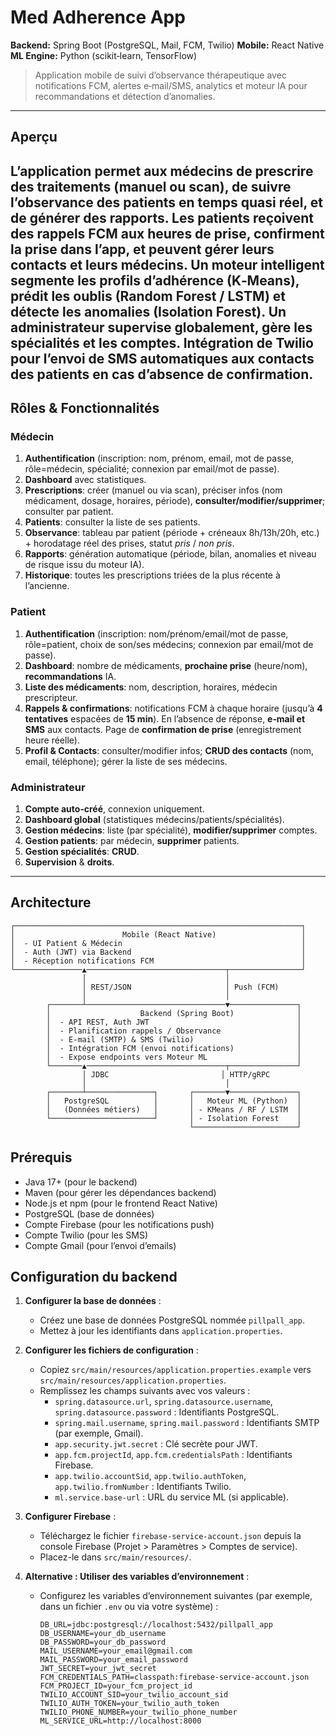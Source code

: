 # Med Adherence App

**Backend:** Spring Boot (PostgreSQL, Mail, FCM, Twilio)
**Mobile:** React Native 
**ML Engine:** Python (scikit‑learn, TensorFlow)

> Application mobile de suivi d’observance thérapeutique avec notifications FCM, alertes e‑mail/SMS, analytics et moteur IA pour recommandations et détection d’anomalies.

---
## Aperçu

L’application permet aux **médecins** de prescrire des traitements (manuel ou scan), de **suivre l’observance** des patients en temps quasi réel, et de **générer des rapports**. Les **patients** reçoivent des **rappels FCM** aux heures de prise, confirment la prise dans l’app, et peuvent gérer leurs contacts et leurs médecins. Un **moteur intelligent** segmente les profils d’adhérence (K‑Means), **prédit les oublis** (Random Forest / LSTM) et **détecte les anomalies** (Isolation Forest). Un **administrateur** supervise globalement, gère les spécialités et les comptes.
Intégration de **Twilio** pour l’envoi de **SMS automatiques** aux contacts des patients en cas d’absence de confirmation.  
---

## Rôles & Fonctionnalités

### Médecin

1. **Authentification** (inscription: nom, prénom, email, mot de passe, rôle=médecin, spécialité; connexion par email/mot de passe).
2. **Dashboard** avec statistiques.
3. **Prescriptions**: créer (manuel ou via scan), préciser infos (nom médicament, dosage, horaires, période), **consulter/modifier/supprimer**; consulter par patient.
4. **Patients**: consulter la liste de ses patients.
5. **Observance**: tableau par patient (période + créneaux 8h/13h/20h, etc.) + horodatage réel des prises, statut *pris* / *non pris*.
6. **Rapports**: génération automatique (période, bilan, anomalies et niveau de risque issu du moteur IA).
7. **Historique**: toutes les prescriptions triées de la plus récente à l’ancienne.

### Patient

1. **Authentification** (inscription: nom/prénom/email/mot de passe, rôle=patient, choix de son/ses médecins; connexion par email/mot de passe).
2. **Dashboard**: nombre de médicaments, **prochaine prise** (heure/nom), **recommandations** IA.
3. **Liste des médicaments**: nom, description, horaires, médecin prescripteur.
4. **Rappels & confirmations**: notifications FCM à chaque horaire (jusqu’à **4 tentatives** espacées de **15 min**). En l’absence de réponse, **e‑mail et SMS** aux contacts. Page de **confirmation de prise** (enregistrement heure réelle).
5. **Profil & Contacts**: consulter/modifier infos; **CRUD des contacts** (nom, email, téléphone); gérer la liste de ses médecins.

### Administrateur

1. **Compte auto‑créé**, connexion uniquement.
2. **Dashboard global** (statistiques médecins/patients/spécialités).
3. **Gestion médecins**: liste (par spécialité), **modifier/supprimer** comptes.
4. **Gestion patients**: par médecin, **supprimer** patients.
5. **Gestion spécialités**: **CRUD**.
6. **Supervision** & **droits**.

---

## Architecture

```text
┌────────────────────────────────────────────────────────────────┐
│                        Mobile (React Native)                   │
│  - UI Patient & Médecin                                        │
│  - Auth (JWT) via Backend                                      │
│  - Réception notifications FCM                                 │
└───────────────▲───────────────────────────────┬────────────────┘
                │                               │
                │ REST/JSON                     │ Push (FCM)
                │                               │
        ┌───────┴───────────────────────────────▼───────────────┐
        │                    Backend (Spring Boot)              │
        │  - API REST, Auth JWT                                 │
        │  - Planification rappels / Observance                 │
        │  - E-mail (SMTP) & SMS (Twilio)                       │
        │  - Intégration FCM (envoi notifications)              │
        │  - Expose endpoints vers Moteur ML                    │
        └───────▲───────────────────────────────┬───────────────┘
                │ JDBC                         │ HTTP/gRPC
                │                               │
        ┌───────┴───────────────┐       ┌───────▼───────────────┐
        │   PostgreSQL          │       │   Moteur ML (Python)  │
        │   (Données métiers)   │       │ - KMeans / RF / LSTM  │
        └───────────────────────┘       │ - Isolation Forest    │
                                        └───────────────────────┘
```

## Prérequis
- Java 17+ (pour le backend)
- Maven (pour gérer les dépendances backend)
- Node.js et npm (pour le frontend React Native)
- PostgreSQL (base de données)
- Compte Firebase (pour les notifications push)
- Compte Twilio (pour les SMS)
- Compte Gmail (pour l’envoi d’emails)

## Configuration du backend
1. **Configurer la base de données** :
   - Créez une base de données PostgreSQL nommée `pillpall_app`.
   - Mettez à jour les identifiants dans `application.properties`.

2. **Configurer les fichiers de configuration** :
   - Copiez `src/main/resources/application.properties.example` vers `src/main/resources/application.properties`.
   - Remplissez les champs suivants avec vos valeurs :
     - `spring.datasource.url`, `spring.datasource.username`, `spring.datasource.password` : Identifiants PostgreSQL.
     - `spring.mail.username`, `spring.mail.password` : Identifiants SMTP (par exemple, Gmail).
     - `app.security.jwt.secret` : Clé secrète pour JWT.
     - `app.fcm.projectId`, `app.fcm.credentialsPath` : Identifiants Firebase.
     - `app.twilio.accountSid`, `app.twilio.authToken`, `app.twilio.fromNumber` : Identifiants Twilio.
     - `ml.service.base-url` : URL du service ML (si applicable).

3. **Configurer Firebase** :
   - Téléchargez le fichier `firebase-service-account.json` depuis la console Firebase (Projet > Paramètres > Comptes de service).
   - Placez-le dans `src/main/resources/`.

4. **Alternative : Utiliser des variables d’environnement** :
   - Configurez les variables d’environnement suivantes (par exemple, dans un fichier `.env` ou via votre système) :
     ```env
     DB_URL=jdbc:postgresql://localhost:5432/pillpall_app
     DB_USERNAME=your_db_username
     DB_PASSWORD=your_db_password
     MAIL_USERNAME=your_email@gmail.com
     MAIL_PASSWORD=your_email_password
     JWT_SECRET=your_jwt_secret
     FCM_CREDENTIALS_PATH=classpath:firebase-service-account.json
     FCM_PROJECT_ID=your_fcm_project_id
     TWILIO_ACCOUNT_SID=your_twilio_account_sid
     TWILIO_AUTH_TOKEN=your_twilio_auth_token
     TWILIO_PHONE_NUMBER=your_twilio_phone_number
     ML_SERVICE_URL=http://localhost:8000